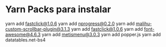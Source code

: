 # Yarn Packs para instalar
yarn add fastclick@1.0.6
yarn add nprogress@0.2.0
yarn add malihu-custom-scrollbar-plugin@3.1.3
yarn add fastclick@1.0.6
yarn add font-awesome@4.6.3
yarn add metismenu@3.0.3
yarn add popper.js
yarn add datatables.net-bs4
